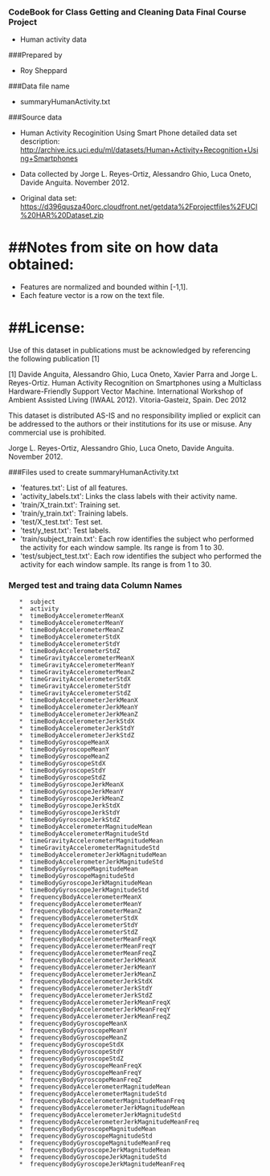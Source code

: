 ### CodeBook for Class Getting and Cleaning Data Final Course Project
* Human activity data 

###Prepared by 
* Roy Sheppard

###Data file name
* summaryHumanActivity.txt

###Source data  
* Human Activity Recoginition Using Smart Phone detailed data set description:  http://archive.ics.uci.edu/ml/datasets/Human+Activity+Recognition+Using+Smartphones

* Data collected by Jorge L. Reyes-Ortiz, Alessandro Ghio, Luca Oneto, Davide Anguita. November 2012. 
* Original data set:  https://d396qusza40orc.cloudfront.net/getdata%2Fprojectfiles%2FUCI%20HAR%20Dataset.zip   


##Notes from site on how data obtained: 
======
- Features are normalized and bounded within [-1,1].
- Each feature vector is a row on the text file.

##License:
========
Use of this dataset in publications must be acknowledged by referencing the following publication [1] 

[1] Davide Anguita, Alessandro Ghio, Luca Oneto, Xavier Parra and Jorge L. Reyes-Ortiz. Human Activity Recognition on Smartphones using a Multiclass Hardware-Friendly Support Vector Machine. International Workshop of Ambient Assisted Living (IWAAL 2012). Vitoria-Gasteiz, Spain. Dec 2012

This dataset is distributed AS-IS and no responsibility implied or explicit can be addressed to the authors or their institutions for its use or misuse. Any commercial use is prohibited.

Jorge L. Reyes-Ortiz, Alessandro Ghio, Luca Oneto, Davide Anguita. November 2012.

###Files used to create summaryHumanActivity.txt

- 'features.txt': List of all features.
- 'activity_labels.txt': Links the class labels with their activity name.
- 'train/X_train.txt': Training set.
- 'train/y_train.txt': Training labels.
- 'test/X_test.txt': Test set.
- 'test/y_test.txt': Test labels.
- 'train/subject_train.txt': Each row identifies the subject who performed the activity for each window sample. Its range is from 1 to 30. 
- 'test/subject_test.txt': Each row identifies the subject who performed the activity for each window sample. Its range is from 1 to 30. 

### Merged test and traing data Column Names 
       *  subject  
       *  activity  
       *  timeBodyAccelerometerMeanX         *  timeBodyAccelerometerMeanY         *  timeBodyAccelerometerMeanZ         *  timeBodyAccelerometerStdX         *  timeBodyAccelerometerStdY         *  timeBodyAccelerometerStdZ         *  timeGravityAccelerometerMeanX         *  timeGravityAccelerometerMeanY         *  timeGravityAccelerometerMeanZ         *  timeGravityAccelerometerStdX         *  timeGravityAccelerometerStdY         *  timeGravityAccelerometerStdZ         *  timeBodyAccelerometerJerkMeanX         *  timeBodyAccelerometerJerkMeanY         *  timeBodyAccelerometerJerkMeanZ         *  timeBodyAccelerometerJerkStdX         *  timeBodyAccelerometerJerkStdY         *  timeBodyAccelerometerJerkStdZ         *  timeBodyGyroscopeMeanX         *  timeBodyGyroscopeMeanY         *  timeBodyGyroscopeMeanZ         *  timeBodyGyroscopeStdX         *  timeBodyGyroscopeStdY         *  timeBodyGyroscopeStdZ         *  timeBodyGyroscopeJerkMeanX         *  timeBodyGyroscopeJerkMeanY         *  timeBodyGyroscopeJerkMeanZ         *  timeBodyGyroscopeJerkStdX         *  timeBodyGyroscopeJerkStdY         *  timeBodyGyroscopeJerkStdZ         *  timeBodyAccelerometerMagnitudeMean         *  timeBodyAccelerometerMagnitudeStd         *  timeGravityAccelerometerMagnitudeMean         *  timeGravityAccelerometerMagnitudeStd         *  timeBodyAccelerometerJerkMagnitudeMean         *  timeBodyAccelerometerJerkMagnitudeStd         *  timeBodyGyroscopeMagnitudeMean         *  timeBodyGyroscopeMagnitudeStd         *  timeBodyGyroscopeJerkMagnitudeMean         *  timeBodyGyroscopeJerkMagnitudeStd         *  frequencyBodyAccelerometerMeanX         *  frequencyBodyAccelerometerMeanY         *  frequencyBodyAccelerometerMeanZ         *  frequencyBodyAccelerometerStdX         *  frequencyBodyAccelerometerStdY         *  frequencyBodyAccelerometerStdZ         *  frequencyBodyAccelerometerMeanFreqX         *  frequencyBodyAccelerometerMeanFreqY         *  frequencyBodyAccelerometerMeanFreqZ         *  frequencyBodyAccelerometerJerkMeanX         *  frequencyBodyAccelerometerJerkMeanY         *  frequencyBodyAccelerometerJerkMeanZ         *  frequencyBodyAccelerometerJerkStdX         *  frequencyBodyAccelerometerJerkStdY         *  frequencyBodyAccelerometerJerkStdZ         *  frequencyBodyAccelerometerJerkMeanFreqX         *  frequencyBodyAccelerometerJerkMeanFreqY         *  frequencyBodyAccelerometerJerkMeanFreqZ         *  frequencyBodyGyroscopeMeanX         *  frequencyBodyGyroscopeMeanY         *  frequencyBodyGyroscopeMeanZ         *  frequencyBodyGyroscopeStdX         *  frequencyBodyGyroscopeStdY         *  frequencyBodyGyroscopeStdZ         *  frequencyBodyGyroscopeMeanFreqX         *  frequencyBodyGyroscopeMeanFreqY         *  frequencyBodyGyroscopeMeanFreqZ         *  frequencyBodyAccelerometerMagnitudeMean         *  frequencyBodyAccelerometerMagnitudeStd         *  frequencyBodyAccelerometerMagnitudeMeanFreq         *  frequencyBodyAccelerometerJerkMagnitudeMean         *  frequencyBodyAccelerometerJerkMagnitudeStd         *  frequencyBodyAccelerometerJerkMagnitudeMeanFreq         *  frequencyBodyGyroscopeMagnitudeMean         *  frequencyBodyGyroscopeMagnitudeStd         *  frequencyBodyGyroscopeMagnitudeMeanFreq         *  frequencyBodyGyroscopeJerkMagnitudeMean         *  frequencyBodyGyroscopeJerkMagnitudeStd         *  frequencyBodyGyroscopeJerkMagnitudeMeanFreq  